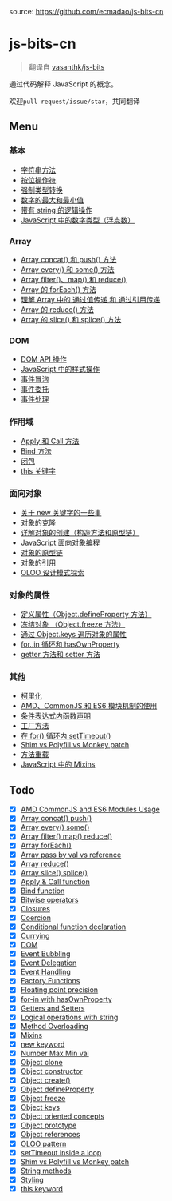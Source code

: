
source: https://github.com/ecmadao/js-bits-cn

# js-bits-cn

> 翻译自 [vasanthk/js-bits](https://github.com/vasanthk/js-bits)

通过代码解释 JavaScript 的概念。

欢迎`pull request/issue/star`，共同翻译

## Menu

### 基本

- [字符串方法](js/string-methods.js)
- [按位操作符](js/bitwise-operators.js)
- [强制类型转换](js/coercion.js)
- [数字的最大和最小值](js/number-maxmin-val.js)
- [带有 string 的逻辑操作](js/logical-operations-with-string.js)
- [JavaScript 中的数字类型（浮点数）](js/floating-point-precision.js)

### Array

- [Array concat() 和 push() 方法](js/array-concat-push.js)
- [Array every() 和 some() 方法](js/array-every-some.js)
- [Array filter()、map() 和 reduce()](js/array-filter-map-reduce.js)
- [Array 的 forEach() 方法](js/array-foreach.js)
- [理解 Array 中的 通过值传递 和 通过引用传递](js/array-pass-by-val-reference.js)
- [Array 的 reduce() 方法](js/array-reduce.js)
- [Array 的 slice() 和 splice() 方法](js/array-slice-splice.js)

### DOM

- [DOM API 操作](js/dom.js)
- [JavaScript 中的样式操作](js/styling.js)
- [事件冒泡](js/event-bubbling.js)
- [事件委托](js/event-delegation.js)
- [事件处理](js/event-handling.js)

### 作用域

- [Apply 和 Call 方法](js/call-apply-function.js)
- [Bind 方法](js/bind-function.js)
- [闭包](js/closures.js)
- [this 关键字](js/this-keyword.js)

### 面向对象

- [关于 new 关键字的一些事](js/new-keyword.js)
- [对象的克隆](js/object-clone.js)
- [详解对象的创建（构造方法和原型链）](js/object-constructor.js)
- [JavaScript 面向对象编程](js/object-oriented.js)
- [对象的原型链](js/object-prototype.js)
- [对象的引用](js/object-reference.js)
- [OLOO 设计模式探索](js/oloo-pattern.js)

### 对象的属性

- [定义属性（Object.defineProperty 方法）](js/object-defineProperty.js)
- [冻结对象 （Object.freeze 方法）](js/object-freeze.js)
- [通过 Object.keys 遍历对象的属性](js/object-keys.js)
- [for..in 循环和 hasOwnProperty](js/for-in-with-hasOwnProperty.js)
- [getter 方法和 setter 方法](js/getters-setters.js)

### 其他

- [柯里化](js/currying.js)
- [AMD、CommonJS 和 ES6 模块机制的使用](js/amd-commonjs-es6modules.js)
- [条件表达式内函数声明](js/conditional-function-declaration.js)
- [工厂方法](js/factory-functions.js)
- [在 for() 循环内 setTimeout()](js/setTimeout-inside-loop.js)
- [Shim vs Polyfill vs Monkey patch](js/shim-polyfill-monkeypatch.js)
- [方法重载](js/method-overloading.js)
- [JavaScript 中的 Mixins](js/mixins.js)

## Todo

- [x] [AMD CommonJS and ES6 Modules Usage](js/amd-commonjs-es6modules.js)
- [x] [Array concat() push()](js/array-concat-push.js)
- [x] [Array every() some()](js/array-every-some.js)
- [x] [Array filter() map() reduce()](js/array-filter-map-reduce.js)
- [x] [Array forEach()](js/array-foreach.js)
- [x] [Array pass by val vs reference](js/array-pass-by-val-reference.js)
- [x] [Array reduce()](js/array-reduce.js)
- [x] [Array slice() splice()](js/array-slice-splice.js)
- [x] [Apply & Call function](js/call-apply-function.js)
- [x] [Bind function](js/bind-function.js)
- [x] [Bitwise operators](js/bitwise-operators.js)
- [x] [Closures](js/closures.js)
- [x] [Coercion](js/coercion.js)
- [x] [Conditional function declaration](js/conditional-function-declaration.js)
- [x] [Currying](js/currying.js)
- [x] [DOM](js/dom.js)
- [x] [Event Bubbling](js/event-bubbling.js)
- [x] [Event Delegation](js/event-delegation.js)
- [x] [Event Handling](js/event-handling.js)
- [x] [Factory Functions](js/factory-functions.js)
- [x] [Floating point precision](js/floating-point-precision.js)
- [x] [for-in with hasOwnProperty](js/for-in-with-hasOwnProperty.js)
- [x] [Getters and Setters](js/getters-setters.js)
- [x] [Logical operations with string](js/logical-operations-with-string.js)
- [x] [Method Overloading](js/method-overloading.js)
- [x] [Mixins](js/mixins.js)
- [x] [new keyword](js/new-keyword.js)
- [x] [Number Max Min val](js/number-maxmin-val.js)
- [x] [Object clone](js/object-clone.js)
- [x] [Object constructor](js/object-constructor.js)
- [x] [Object create()](js/object-create.js)
- [x] [Object defineProperty](js/object-defineProperty.js)
- [x] [Object freeze](js/object-freeze.js)
- [x] [Object keys](js/object-keys.js)
- [x] [Object oriented concepts](js/object-oriented.js)
- [x] [Object prototype](js/object-prototype.js)
- [x] [Object references](js/object-reference.js)
- [x] [OLOO pattern](js/oloo-pattern.js)
- [x] [setTimeout inside a loop](js/setTimeout-inside-loop.js)
- [x] [Shim vs Polyfill vs Monkey patch](js/shim-polyfill-monkeypatch.js)
- [x] [String methods](js/string-methods.js)
- [x] [Styling](js/styling.js)
- [x] [this keyword](js/this-keyword.js)
